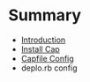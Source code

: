 # Summary

* [Introduction](README.md)
* [Install Cap](install_cap.md)
* [Capfile Config](capfile_config.md)
* deplo.rb config

